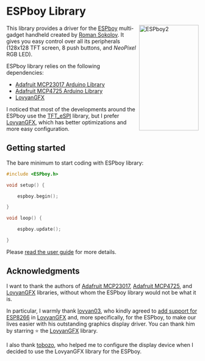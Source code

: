 # ESPboy Library

<img src="https://espboy.m1cr0lab.com/assets/espboy2-312x552.png" width="156" height="276" align="right" alt="ESPboy2">

This library provides a driver for the [ESPboy][espboy] multi-gadget handheld created by [Roman Sokolov][roman]. It gives you easy control over all its peripherals (128x128 TFT screen, 8 push buttons, and *NeoPixel* RGB LED).

ESPboy library relies on the following dependencies:

- [Adafruit MCP23017 Arduino Library][mcp23017]
- [Adafruit MCP4725 Arduino Library][mcp4725]
- [LovyanGFX][lovyangfx]

I noticed that most of the developments around the ESPboy use the [TFT_eSPI][tftespi] library, but I prefer [LovyanGFX][lovyangfx], which has better optimizations and more easy configuration.

## Getting started

The bare minimum to start coding with ESPboy library:

```cpp
#include <ESPboy.h>

void setup() {

    espboy.begin();

}

void loop() {

    espboy.update();

}
```

Please [read the user guide][doc] for more details.

## Acknowledgments

I want to thank the authors of [Adafruit MCP23017][mcp23017], [Adafruit MCP4725][mcp4725], and [LovyanGFX][lovyangfx] libraries, without whom the ESPboy library would not be what it is.

In particular, I warmly thank [lovyan03][lovyan03], who kindly agreed to [add support for ESP8266][lovyan8266] in [LovyanGFX][lovyangfx] and, more specifically, for the ESPboy, to make our lives easier with his outstanding graphics display driver. You can thank him by starring :star: the [LovyanGFX][lovyangfx] library.

I also thank [tobozo][tobozo], who helped me to configure the display device when I decided to use the LovyanGFX library for the ESPboy.


[espboy]:     https://www.espboy.com/
[roman]:      https://github.com/ESPboy-edu
[mcp23017]:   https://github.com/adafruit/Adafruit-MCP23017-Arduino-Library
[mcp4725]:    https://github.com/adafruit/Adafruit_MCP4725
[lovyangfx]:  https://github.com/lovyan03/LovyanGFX
[lovyan03]:   https://github.com/lovyan03
[tftespi]:    https://github.com/Bodmer/TFT_eSPI
[lovyan8266]: https://github.com/lovyan03/LovyanGFX/issues/130
[tobozo]:     https://github.com/tobozo
[doc]:        https://m1cr0lab-espboy.github.io/ESPboy